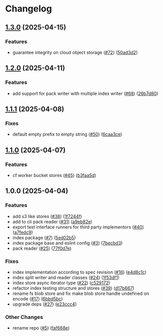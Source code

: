 # Changelog

## [1.3.0](https://github.com/vasco-santos/hash-stream/compare/index-v1.2.0...index-v1.3.0) (2025-04-15)


### Features

* guarantee integrity on cloud object storage ([#72](https://github.com/vasco-santos/hash-stream/issues/72)) ([50ad3d2](https://github.com/vasco-santos/hash-stream/commit/50ad3d2c341682ee8bc759bc78ee5c6456ee9aba))

## [1.2.0](https://github.com/vasco-santos/hash-stream/compare/index-v1.1.1...index-v1.2.0) (2025-04-11)


### Features

* add support for pack writer with multiple index writer ([#68](https://github.com/vasco-santos/hash-stream/issues/68)) ([26b7d80](https://github.com/vasco-santos/hash-stream/commit/26b7d80d64d3f6402096c191ed486d1b7431c892))

## [1.1.1](https://github.com/vasco-santos/hash-stream/compare/index-v1.1.0...index-v1.1.1) (2025-04-08)


### Fixes

* default empty prefix to empty string ([#50](https://github.com/vasco-santos/hash-stream/issues/50)) ([6caa3ce](https://github.com/vasco-santos/hash-stream/commit/6caa3cea54d99cedc4ef375b3cf726a8cfa72f9d))

## [1.1.0](https://github.com/vasco-santos/hash-stream/compare/index-v1.0.0...index-v1.1.0) (2025-04-07)


### Features

* cf worker bucket stores ([#45](https://github.com/vasco-santos/hash-stream/issues/45)) ([b3faa5d](https://github.com/vasco-santos/hash-stream/commit/b3faa5d6e7d5d8459bb7968b53fcfa5c8f5c48e6))

## 1.0.0 (2025-04-04)


### Features

* add s3 like stores ([#38](https://github.com/vasco-santos/hash-stream/issues/38)) ([1f7244f](https://github.com/vasco-santos/hash-stream/commit/1f7244f1947e3d7d2ceb6d9c3373a8f6d950f2e8))
* add to cli pack reader ([#31](https://github.com/vasco-santos/hash-stream/issues/31)) ([a9eb82e](https://github.com/vasco-santos/hash-stream/commit/a9eb82e4252f66b68eee1ffea519ee5d58640388))
* export test interface runners for third party implementors ([#40](https://github.com/vasco-santos/hash-stream/issues/40)) ([a7fedc9](https://github.com/vasco-santos/hash-stream/commit/a7fedc95446b8ff986df27d9c90cfbc56ee778f5))
* index package ([#7](https://github.com/vasco-santos/hash-stream/issues/7)) ([5ed02b5](https://github.com/vasco-santos/hash-stream/commit/5ed02b51b4225303031e69ed08c18586a986ed5f))
* index package base and eslint config ([#3](https://github.com/vasco-santos/hash-stream/issues/3)) ([7becbd3](https://github.com/vasco-santos/hash-stream/commit/7becbd3ad252d0d27f1ea68c2f4315a6fdd9837f))
* pack reader ([#25](https://github.com/vasco-santos/hash-stream/issues/25)) ([77f0d7e](https://github.com/vasco-santos/hash-stream/commit/77f0d7ed0045dad70ade06507f6dbb254b9c9f1f))


### Fixes

* index implementation according to spec revision ([#16](https://github.com/vasco-santos/hash-stream/issues/16)) ([e4d8c1c](https://github.com/vasco-santos/hash-stream/commit/e4d8c1c9fe52f4f2cecd1ddfcce8540fef6877f8))
* index split writer and reader classes ([#24](https://github.com/vasco-santos/hash-stream/issues/24)) ([1f53df1](https://github.com/vasco-santos/hash-stream/commit/1f53df1d16f2fe5e90828faddfeedc8ab08def6e))
* index store async iterator type ([#22](https://github.com/vasco-santos/hash-stream/issues/22)) ([c529172](https://github.com/vasco-santos/hash-stream/commit/c5291722555389516b8688495bbd4f5dd5824071))
* refactor index testing structure and stores  ([#39](https://github.com/vasco-santos/hash-stream/issues/39)) ([d17b667](https://github.com/vasco-santos/hash-stream/commit/d17b66783e9c54266c507b9fab0c9ec6bfd463d0))
* rename fs blob store and fix make blob store handle undefined on encode ([#17](https://github.com/vasco-santos/hash-stream/issues/17)) ([6bbd5bc](https://github.com/vasco-santos/hash-stream/commit/6bbd5bcc7dcdda4ea20252a1e2a4b5264565d52e))
* upgrade deps ([#27](https://github.com/vasco-santos/hash-stream/issues/27)) ([e23ccc4](https://github.com/vasco-santos/hash-stream/commit/e23ccc4599a9131aa7f07de87378a74e79423f25))


### Other Changes

* rename repo ([#5](https://github.com/vasco-santos/hash-stream/issues/5)) ([faf668e](https://github.com/vasco-santos/hash-stream/commit/faf668e1b7d7098d0af129b548e7893ca6c787e5))
